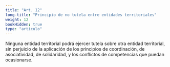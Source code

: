 ```yaml
---
title: "Art. 12"
long-title: "Principio de no tutela entre entidades territoriales"
weight: 12
bookHidden: true
type: "articulo"
---
```


Ninguna entidad territorial podrá ejercer tutela sobre otra entidad territorial, sin perjuicio de la aplicación de los principios de coordinación, de asociatividad, de solidaridad, y los conflictos de competencias que puedan ocasionarse.
